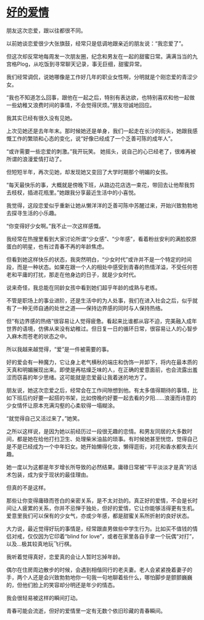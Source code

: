 # [好的爱情](https://github.com/platojobs/SFLOG/issues/77)

朋友这次恋爱，跟以往都很不同。

以前她谈恋爱很少大张旗鼓，经常只是低调地跟亲近的朋友说：“我恋爱了”。

但这次却反常地每周发一次朋友圈，纪念和男友在一起的甜蜜日常。满满当当的九宫格Plog，从吃饭到寻常聊天记录，事无巨细，甜蜜异常。

我们经常调侃，说她哪像是工作好几年的职业女性啊，分明就是个刚恋爱的青涩少女。

“我也不知道怎么回事，跟他在一起之后，特别有表达欲，也特别喜欢和他一起做一些幼稚又浪费时间的事情，不会觉得厌烦。”朋友坦诚地回应。

我其实已经有很久没有见她。

上次见她还是去年年末。那时候她还是单身，我们一起走在长沙的街头，她跟我感慨工作的繁琐和心态的变化，说“好像已经成了一个乏善可陈的成年人”。

“或许需要一些恋爱的刺激。”我开玩笑。
她摇头，说自己的心已经老了，很难再被所谓的浪漫爱情打动了。

但短短半年，再次见她，却发现她又变回了大学时期那个明媚的女孩。

“每天最快乐的事，大概就是傍晚下班，从路边花店选一束花，带回去让他帮我剪去枝杈，插进花瓶里。”她跟我分享最近生活中的小喜悦。

我觉得，这段恋爱似乎重新让她从懒洋洋的乏善可陈中苏醒过来，开始兴致勃勃地去探寻生活的小乐趣。

“你变得好少女啊。”我不止一次这样感慨。

我经常在热搜里看到大家讨论所谓“少女感”、“少年感”，看着粉丝安利的满脸胶原蛋白的明星，也有过青春不再的年龄焦虑。

但看到她这样快乐的状态，我突然明白，“少女时代”或许并不是一个特定的时间段，而是一种状态。如果在跟一个人的相处中感受到青春的热情洋溢，不受任何苍老和平庸的打扰，那走在他身边的日子，就是少女时代。

说来奇怪，我总能在同龄女孩中看到她们超乎年龄的成熟与老练。

不管是职场上的事业进阶，还是生活中的为人处事，我们在进入社会之后，似乎就有了一种无师自通的处世之道——保持边界感的同时与人保持热络。

但“有边界感的热络”很容易让人觉得疲惫。看起来比谁都从容不迫，完美融入成年世界的语境，仿佛从来没有幼稚过。但日复一日的循环日常，很容易让人的心智步入麻木而苍老的状态之中。

所以我越来越觉得，“爱”是一件被需要的事。

好的爱会有一种魔力，它让身上老气横秋的端庄和伪饰一并卸下，将内在最本质的天真和明媚展现出来。即使是再枯燥乏味的人，在正确的爱意面前，也会流露出羞涩而窃喜的年少思绪。这可能就是恋爱最让我着迷的地方了。

朋友说，她这次恋爱之后，经常会在工作间隙想到他。有太多值得期待的事情，比如下班后约好要一起搭的书架，比如傍晚约好要一起去看的夕阳……浪漫而诗意的少女情怀让原本充满沟壑的心柔软得一塌糊涂。

“就觉得自己又活过来了。”她笑。

之所以这样说，是因为她以前经历过一段很无趣的恋情。和男友同居的大多数时间，都是她在给他打扫卫生、处理柴米油盐的琐事。有时候她甚至恍惚，觉得自己是不是已经成为一个中年妇女。她开始懒得化妆，懒得逛街，对花和香水都失去兴趣。

她一度以为这都是年岁增长所导致的必然结果。庸碌日常被“平平淡淡才是真”的话术包装，成为安于现状的最佳理由。

但真的不是这样。

那些让你变得庸碌而苍白的亲密关系，是不太对劲的。真正好的爱情，不会是长时间让人疲累的关系，你并不忌惮于独处，但好的爱情，它让你能够活得更有生机。爱意里我们可以保有的少女气，亦或少年感，都是甜蜜关系所折射的良好状态。

大力说，最近觉得好玩的事情是，经常跟直男做些中学生行为。比如买不值钱的情侣对戒，仅仅因为它印着“blind for love”，或者在家里各自手拿一个玩偶“对打”，以及...极其较真地玩飞行棋。

我听着觉得真好，恋爱真的会让人暂时忘掉年龄。

偶尔在住房周边散步的时候，会遇到相偕同行的老夫妻。老人会紧紧挽着妻子的手，两个人还是会兴致勃勃地你一句我一句地聊着些什么，哪怕脚步是颤颤巍巍的，但他们脸上的笑容却分明还是年少的情态。

我会很轻易被这样的瞬间打动。

青春可能会流逝，但好的爱情里一定有无数个依旧珍藏的青春瞬间。